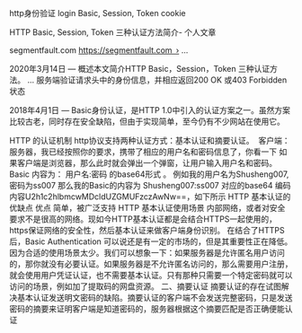 http身份验证  login Basic, Session, Token cookie



HTTP Basic, Session, Token 三种认证方法简介- 个人文章

segmentfault.com
https://segmentfault.com › ...

2020年3月14日 — 概述本文简介HTTP Basic，Session，Token 三种认证方法。 ... 服务端验证请求头中的身份信息，并相应返回200 OK 或403 Forbidden 状态


2018年4月1日 — Basic身份认证，是HTTP 1.0中引入的认证方案之一。虽然方案比较古老，同时存在安全缺陷，但由于实现简单，至今仍有不少网站在使用它。


HTTP 的认证机制
http协议支持两种认证方式：基本认证和摘要认证。
 客户端：服务器，我已经按照你的要求，携带了相应的用户名和密码信息了，你看一下
如果客户端是浏览器，那么此时就会弹出一个弹窗，让用户输入用户名和密码。
Basic 内容为： 用户名:密码 的base64形式 。 例如我的用户名为Shusheng007,密码为ss007 那么我的Basic的内容为 Shusheng007:ss007 对应的base64 编码内容U2h1c2hlbmcwMDcldUZGMUFzczAwNw==，如下所示
HTTP 基本认证的优缺点
优点
简单，被广泛支持
HTTP 基本认证使用场景
内部网络，或者对安全要求不是很高的网络。现如今HTTP基本认证都是会结合HTTPS一起使用的，https保证网络的安全性，然后基本认证来做客户端身份识别。
在结合了HTTPS后，Basic Authentication 可以说还是有一定的市场的，但是其重要性正在降低。因为合适的使用场景太少。我们可以想象一下：如果服务器是允许匿名用户访问的，那你就没有必要认证。如果服务器是不允许匿名访问的，那么需要用户注册，就会使用用户凭证认证，也不需要基本认证。只有那种只需要一个特定密码就可以访问的场景，例如加了提取码的网盘资源。
二、摘要认证
摘要认证的存在试图解决基本认证发送明文密码的缺陷。摘要认证的客户端不会发送完整密码，只是发送密码的摘要来证明客户端是知道密码的，服务器根据这个摘要匹配是否正确便能认证

